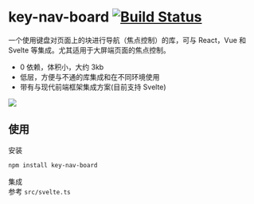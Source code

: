 # key-nav-board [![Build Status](https://travis-ci.org/William17/key-nav-board.png?branch=main)](http://travis-ci.org/William17/key-nav-board)    

一个使用键盘对页面上的块进行导航（焦点控制）的库，可与 React，Vue 和 Svelte 等集成。尤其适用于大屏端页面的焦点控制。  

* 0 依赖，体积小，大约 3kb  
* 低层，方便与不通的库集成和在不同环境使用
* 带有与现代前端框架集成方案(目前支持 Svelte)     

![](https://raw.githubusercontent.com/William17/key-nav-board/main/demo.gif)

## 使用  
安装  
```sh
npm install key-nav-board  
```  

集成  
参考 `src/svelte.ts`

